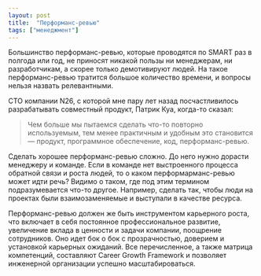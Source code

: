 ```yaml
---
layout: post
title:  "Перформанс-ревью"
tags: ["менеджмент"]
---
```


Большинство перформанс-ревью, которые проводятся по SMART раз в полгода или год, не приносят
никакой пользы ни менеджерам, ни разработчикам, а скорее только демотивируют людей.
На такое перформанс-ревью тратится большое количество времени, и вопросы нельзя назвать релевантными.

CTO компании N26, с которой мне пару лет назад посчастливилось разрабатывать совместный продукт,
Патрик Куа, когда-то сказал:

> Чем больше мы пытаемся сделать что-то повторно используемым, тем менее практичным и удобным это
становится — продукт, программное обеспечение, код, перформанс-ревью.

Сделать хорошее перформанс-ревью сложно. До него нужно дорасти менеджеру и команде. Если в команде
нет выстроенного процесса обратной связи и роста людей, то о каком перформарманс-ревью может идти речь?
Видимо о таком, где под этим термином подразумевается что-то другое. Например, сделать так, чтобы
люди на проектах были взаимозаменяемые и выступали в качестве ресурса.

Перформанс-ревью должен же быть инструментом карьерного роста, что включает в себя постоянное
профессиональное развитие, увеличение вклада в ценности и задачи компании, поощрение сотрудников.
Оно идет бок о бок с прозрачностью, доверием и установкой карьерных ожиданий. Все перечисленное,
а также матрица компетенций, составляют Career Growth Framework и позволяет инженерной организации
успешно масштабироваться.
